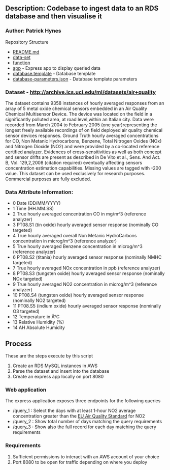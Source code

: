 ## Description: Codebase to ingest data to an RDS database and then visualise it

### Author: Patrick Hynes

Repository Structure

 * [README.md](README.md)
 * [data-set](data-set)
 * [function](function.py)
 * [app](app) - Express app to display queried data 
 * [database.template](database.template) - Database template
 * [database-parameters.json](database-parameters.json) - Database template parameters

### Dataset - http://archive.ics.uci.edu/ml/datasets/air+quality

The dataset contains 9358 instances of hourly averaged responses from an array of 5 metal oxide chemical sensors embedded in an Air Quality Chemical Multisensor Device. The device was located on the field in a significantly polluted area, at road level,within an Italian city. Data were recorded from March 2004 to February 2005 (one year)representing the longest freely available recordings of on field deployed air quality chemical sensor devices responses. Ground Truth hourly averaged concentrations for CO, Non Metanic Hydrocarbons, Benzene, Total Nitrogen Oxides (NOx) and Nitrogen Dioxide (NO2) and were provided by a co-located reference certified analyzer. Evidences of cross-sensitivities as well as both concept and sensor drifts are present as described in De Vito et al., Sens. And Act. B, Vol. 129,2,2008 (citation required) eventually affecting sensors concentration estimation capabilities. Missing values are tagged with -200 value.
This dataset can be used exclusively for research purposes. Commercial purposes are fully excluded.


### Data Attribute Information:

* 0 Date (DD/MM/YYYY)
* 1 Time (HH.MM.SS)
* 2 True hourly averaged concentration CO in mg/m^3 (reference analyzer)
* 3 PT08.S1 (tin oxide) hourly averaged sensor response (nominally CO targeted)
* 4 True hourly averaged overall Non Metanic HydroCarbons concentration in microg/m^3 (reference analyzer)
* 5 True hourly averaged Benzene concentration in microg/m^3 (reference analyzer)
* 6 PT08.S2 (titania) hourly averaged sensor response (nominally NMHC targeted)
* 7 True hourly averaged NOx concentration in ppb (reference analyzer)
* 8 PT08.S3 (tungsten oxide) hourly averaged sensor response (nominally NOx targeted)
* 9 True hourly averaged NO2 concentration in microg/m^3 (reference analyzer)
* 10 PT08.S4 (tungsten oxide) hourly averaged sensor response (nominally NO2 targeted)
* 11 PT08.S5 (indium oxide) hourly averaged sensor response (nominally O3 targeted)
* 12 Temperature in Â°C
* 13 Relative Humidity (%)
* 14 AH Absolute Humidity


## Process

These are the steps execute by this script

1. Create an RDS MySQL instances in AWS
2. Parse the dataset and insert into the database
3. Create an express app locally on port 8080 


### Web application

The express application exposes three endpoints for the following queries

* /query_1 : Select the days with at least 1-hour NO2 average concentration greater than the [EU Air Quality Standard](http://ec.europa.eu/environment/air/quality/standards.htm) for NO2
* /query_2 : Show total number of days matching the query requirements
* /query_3 : Show also the full record for each day matching the query requirements


### Requirements

1. Sufficient permissions to interact with an AWS account of your choice
2. Port 8080 to be open for traffic depending on where you deploy
